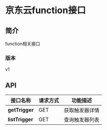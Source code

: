 # 京东云function接口


## 简介
function相关接口


### 版本
v1


## API
|接口名称|请求方式|功能描述|
|---|---|---|
|**getTrigger**|GET|获取触发器详情|
|**listTrigger**|GET|查询触发器列表|
